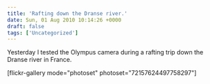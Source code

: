 ```yaml
---
title: 'Rafting down the Dranse river.'
date: Sun, 01 Aug 2010 10:14:26 +0000
draft: false
tags: ['Uncategorized']
---
```


Yesterday I tested the Olympus camera during a rafting trip down the Dranse river in France.

\[flickr-gallery mode="photoset" photoset="72157624497758297"\]